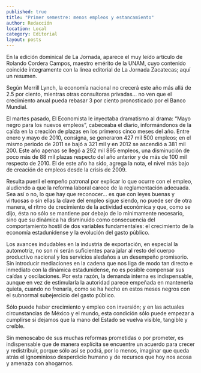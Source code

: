```yaml
---
published: true
title: "Primer semestre: menos empleos y estancamiento"
author: Redacción
location: Local
category: Editorial
layout: posts
---
```


En la edición dominical de La Jornada, aparece el muy leído artículo de Rolando Cordera Campos, maestro emérito de la UNAM, cuyo contenido coincide íntegramente con la línea editorial de La Jornada Zacatecas; aquí un resumen.

Según Merrill Lynch, la economía nacional no crecerá este año más allá de 2.5 por ciento, mientras otras consultoras privadas… no ven que el crecimiento anual pueda rebasar 3 por ciento pronosticado por el Banco Mundial.

El martes pasado, El Economista le inyectaba dramatismo al drama: “Mayo negro para los nuevos empleos”, cabeceaba el diario, informándonos de la caída en la creación de plazas en los primeros cinco meses del año. Entre enero y mayo de 2010, consigna, se generaron 427 mil 500 empleos; en el mismo periodo de 2011 se bajó a 321 mil y en 2012 se ascendió a 381 mil 200. Este año apenas se llegó a 292 mil 895 empleos, una disminución de poco más de 88 mil plazas respecto del año anterior y de más de 100 mil respecto de 2010. El de este año ha sido, agrega la nota, el nivel más bajo de creación de empleos desde la crisis de 2009.

Resulta pueril el empeño patronal por explicar lo que ocurre con el empleo, aludiendo a que la reforma laboral carece de la reglamentación adecuada. Sea así o no, lo que hay que reconocer… es que con leyes buenas y virtuosas o sin ellas la clave del empleo sigue siendo, no puede ser de otra manera, el ritmo de crecimiento de la actividad económica y que, como se dijo, ésta no sólo se mantiene por debajo de lo mínimamente necesario, sino que su dinámica ha disminuido como consecuencia del comportamiento hostil de dos variables fundamentales: el crecimiento de la economía estadunidense y la evolución del gasto público.

Los avances indudables en la industria de exportación, en especial la automotriz, no son ni serán suficientes para jalar al resto del cuerpo productivo nacional y los servicios aledaños a un desempeño promisorio. Sin introducir mediaciones en la cadena que nos liga de modo tan directo e inmediato con la dinámica estadunidense, no es posible compensar sus caídas y oscilaciones. Por esta razón, la demanda interna es indispensable, aunque en vez de estimularla la autoridad parece empeñada en mantenerla quieta, cuando no frenarla, como se ha hecho en estos meses negros con el subnormal subejercicio del gasto público.

Sólo puede haber crecimiento y empleo con inversión; y en las actuales circunstancias de México y el mundo, esta condición sólo puede empezar a cumplirse si dejamos que la mano del Estado se vuelva visible, tangible y creíble.

Sin menoscabo de sus muchas reformas prometidas o por prometer, es indispensable que de manera explícita se encuentre un acuerdo para crecer y redistribuir, porque sólo así se podrá, por lo menos, imaginar que queda atrás el ignominioso desperdicio humano y de recursos que hoy nos acosa y amenaza con ahogarnos.
